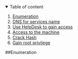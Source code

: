 <details open="open">
  <summary>Table of content</summary>
  <ol>
    <li>
      <a href="#Enumeration">Enumeration</a>
    </li>
    <li>
      <a href="#/etc/hosts">DNS for services name</a>
    </li>
    <li>
      <a href="Exploiting HelpDesk">Use HelpDesk to gain access</a>
    </li>
    <li>
      <a href="#MailDeliverer">Access to the machine</a>
    </li>
    <li>
      <a href="#hash">Crack Hash</a>
    </li>
    <li>
      <a href="#Privilege esclation">Gain root privilege</a>
    </li>
  </ol>
</details>


##Enumeration
